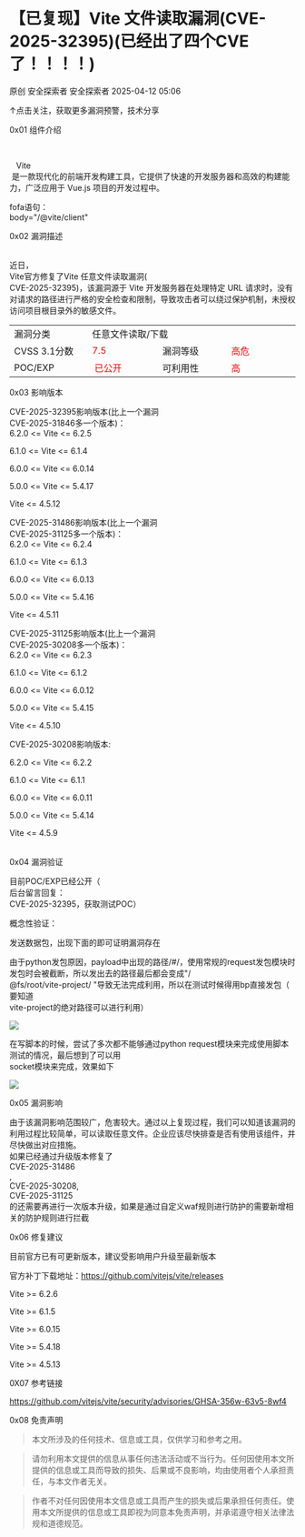 #  【已复现】Vite 文件读取漏洞(CVE-2025-32395)(已经出了四个CVE了！！！！)   
原创 安全探索者  安全探索者   2025-04-12 05:06  
  
↑点击关注，获取更多漏洞预警，技术分享  
  
0x01 组件介绍  
  
    
  
   Vite  
 是一款现代化的前端开发构建工具，它提供了快速的开发服务器和高效的构建能力，广泛应用于 Vue.js 项目的开发过程中。  
  
  
fofa语句：  
body="/@vite/client"  
  
  
0x02 漏洞描述  
  
     
近日，  
Vite官方修复了Vite 任意文件读取漏洞(  
CVE-2025-32395)，该漏洞源于 Vite 开发服务器在处理特定 URL 请求时，没有对请求的路径进行严格的安全检查和限制，导致攻击者可以绕过保护机制，未授权访问项目根目录外的敏感文件。  
  
<table><tbody><tr><td data-colwidth="143" width="143" style="border-color:#0080ff;"><section><span leaf="">漏洞分类</span></section></td><td colspan="3" data-colwidth="143,143,143" width="143,143,143" style="border-color:#0080ff;"><section><span leaf="">任意文件读取/下载</span></section></td></tr><tr><td data-colwidth="143" width="143" style="border-color:#0080ff;"><section><span leaf="" data-pm-slice="1 1 [&#34;table&#34;,{&#34;interlaced&#34;:null,&#34;align&#34;:null,&#34;class&#34;:null,&#34;style&#34;:null},&#34;table_body&#34;,{},&#34;table_row&#34;,{&#34;class&#34;:null,&#34;style&#34;:null},&#34;table_cell&#34;,{&#34;colspan&#34;:1,&#34;rowspan&#34;:1,&#34;colwidth&#34;:[143],&#34;width&#34;:null,&#34;valign&#34;:null,&#34;align&#34;:null,&#34;style&#34;:null},&#34;para&#34;,null]">CVSS 3.1分数</span></section></td><td data-colwidth="143" width="143" style="border-color:#0080ff;"><section><span leaf=""><span textstyle="" style="color: rgb(255, 0, 0);">7.5</span></span></section></td><td data-colwidth="143" width="143" style="border-color:#0080ff;"><section><span leaf="">漏洞等级</span></section></td><td data-colwidth="143" width="143" style="border-color:#0080ff;"><section><span leaf=""><span textstyle="" style="color: rgb(255, 0, 0);">高危</span></span></section></td></tr><tr><td data-colwidth="143" width="143" style="border-color:#0080ff;"><section><span leaf="">POC/EXP</span></section></td><td data-colwidth="143" width="143" style="border-color:#0080ff;"><section><span leaf=""> </span><span leaf=""><span textstyle="" style="color: rgb(255, 0, 0);">已公开</span></span></section></td><td data-colwidth="143" width="143" style="border-color:#0080ff;"><section><span leaf="">可利用性</span></section></td><td data-colwidth="143" width="143" style="border-color:#0080ff;"><section><span leaf=""><span textstyle="" style="color: rgb(255, 0, 0);">高</span></span></section></td></tr></tbody></table>  
  
0x03 影响版本  
  
  
CVE-2025-32395影响版本(比上一个漏洞  
CVE-2025-31846多一个版本)：  
6.2.0 <= Vite <= 6.2.5  
  
6.1.0 <= Vite <= 6.1.4  
  
6.0.0 <= Vite <= 6.0.14  
  
5.0.0 <= Vite <= 5.4.17  
  
Vite <= 4.5.12  
  
  
CVE-2025-31486影响版本(比上一个漏洞  
CVE-2025-31125多一个版本)：  
6.2.0 <= Vite <= 6.2.4  
  
6.1.0 <= Vite <= 6.1.3  
  
6.0.0 <= Vite <= 6.0.13  
  
5.0.0 <= Vite <= 5.4.16  
  
Vite <= 4.5.11  
  
CVE-2025-31125影响版本(比上一个漏洞  
CVE-2025-30208多一个版本)：  
6.2.0 <= Vite <= 6.2.3  
  
6.1.0 <= Vite <= 6.1.2  
  
6.0.0 <= Vite <= 6.0.12  
  
5.0.0 <= Vite <= 5.4.15  
  
Vite <= 4.5.10  
  
CVE-2025-30208影响版本:  
  
6.2.0 <= Vite <= 6.2.2  
  
6.1.0 <= Vite <= 6.1.1  
  
6.0.0 <= Vite <= 6.0.11  
  
5.0.0 <= Vite <= 5.4.14  
  
Vite <= 4.5.9  
  
<table><tbody><tr style="-webkit-tap-highlight-color: transparent;outline: 0px;visibility: visible;"></tr></tbody></table>  
  
0x04 漏洞验证  
  
目前POC/EXP已经公开（  
后台留言回复：  
CVE-2025-32395，获取测试POC）  
  
概念性验证：  
  
发送数据包，出现下面的即可证明漏洞存在  
  
由于python发包原因，payload中出现的路径/#/，使用常规的request发包模块时发包时会被截断，所以发出去的路径最后都会变成"/  
@fs/root/vite-project/ "导致无法完成利用，所以在测试时候得用bp直接发包（  
要知道  
vite-project的绝对路径可以进行利用）  
  
![](https://mmbiz.qpic.cn/sz_mmbiz_png/pl2czC0m3eqS5Xhmm93V2VrkF2oP265dDwvOETObM0IEM1icAFNYlgbT0Ly5HR9CItFU1Gic3WIrQx23JUS7icnWw/640?wx_fmt=png&from=appmsg "")  
  
在写脚本的时候，尝试了多次都不能够通过python request模块来完成使用脚本测试的情况，最后想到了可以用  
socket模块来完成，效果如下  
  
![](https://mmbiz.qpic.cn/sz_mmbiz_png/pl2czC0m3eqS5Xhmm93V2VrkF2oP265dmEibTzwSTpRqDpT0WX6uFFfnVZLrKXQbtbIWoFMJvrntkQm96cxhrhA/640?wx_fmt=png&from=appmsg "")  
  
  
  
0x05 漏洞影响  
  
由于该漏洞影响范围较广，危害较大。通过以上复现过程，我们可以知道该漏洞的利用过程比较简单，可以读取任意文件。企业应该尽快排查是否有使用该组件，并尽快做出对应措施。  
如果已经通过升级版本修复了  
CVE-2025-31486  
,  
CVE-2025-30208,  
CVE-2025-31125  
的还需要再进行一次版本升级，如果是通过自定义waf规则进行防护的需要新增相关的防护规则进行拦截  
  
  
0x06 修复建议  
  
目前官方已有可更新版本，建议受影响用户升级至最新版本  
  
官方补丁下载地址：https://github.com/vitejs/vite/releases  
  
Vite >= 6.2.6  
  
Vite >= 6.1.5  
  
Vite >= 6.0.15  
  
Vite >= 5.4.18  
  
Vite >= 4.5.13  
  
0X07 参考链接  
  
https://github.com/vitejs/vite/security/advisories/GHSA-356w-63v5-8wf4  
  
  
0x08 免责声明  
  
> 本文所涉及的任何技术、信息或工具，仅供学习和参考之用。  
  
> 请勿利用本文提供的信息从事任何违法活动或不当行为。任何因使用本文所提供的信息或工具而导致的损失、后果或不良影响，均由使用者个人承担责任，与本文作者无关。  
  
> 作者不对任何因使用本文信息或工具而产生的损失或后果承担任何责任。使用本文所提供的信息或工具即视为同意本免责声明，并承诺遵守相关法律法规和道德规范。  
  
  
  
